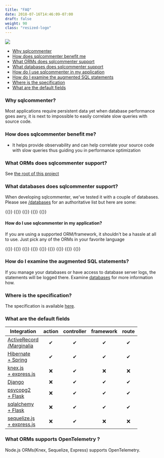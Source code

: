 ```yaml
---
title: "FAQ"
date: 2018-07-16T14:46:09-07:00
draft: false
weight: 90
class: "resized-logo"
---
```


![](/images/sqlcommenter_logo.png)

- [Why sqlcommenter](#why-sqlcommenter)
- [How does sqlcommenter benefit me](#how-does-sqlcommenter-benefit-me)
- [What ORMs does sqlcommenter support](#what-orms-does-sqlcommenter-support)
- [What databases does sqlcommenter support](#what-databases-does-sqlcommenter-support)
- [How do I use sqlcommenter in my application](#how-do-i-use-sqlcommenter-in-my-application)
- [How do I examine the augmented SQL statements](#how-do-i-examine-the-augmented-sql-statements)
- [Where is the specification](#where-is-the-specification)
- [What are the default fields](#what-are-the-default-fields)

### Why sqlcommenter?

Most applications require persistent data yet when database performance goes awry, it is next to impossible to
easily correlate slow queries with source code.


###  How does sqlcommenter benefit me?

* It helps provide observability and can help correlate your source code with slow queries thus guiding you in performance optimization


### What ORMs does sqlcommenter support?

See [the root of this project](/)


### What databases does sqlcommenter support?

When developing sqlcommenter, we've tested it with a couple of databases. Please see [/databases](/databases) for an authoritative list but here are some:


{{<card-vendor href="/databases/postgresql" src="/images/postgresql-logo.png">}}
{{<card-vendor href="/databases/mysql" src="/images/mysql-logo.png">}}
{{<card-vendor href="/databases/mariadb" src="/images/mariadb-logo.png">}}
{{<card-vendor href="https://sqlite.org/cli.html" src="/images/sqlite-logo.png">}}
{{<card-vendor href="https://cloud.google.com/sql/" src="/images/cloud-sql-card.png">}}


#### How do I use sqlcommenter in my application?
If you are using a supported ORM/framework, it shouldn't be a hassle at all to use. Just pick any of the ORMs in your favorite language

{{<card-vendor href="/python/django" src="/images/django-logo.png">}}
{{<card-vendor href="/python/psycopg2" src="/images/psycopg2-logo.png">}}
{{<card-vendor href="/python/sqlalchemy" src="/images/sqlalchemy-logo.png">}}
{{<card-vendor href="/python/flask" src="/images/flask-logo.png">}}
{{<card-vendor href="/ruby/rails" src="/images/activerecord_marginalia-logo.png">}}
{{<card-vendor href="/java/hibernate" src="/images/hibernate-logo.svg">}}
{{<card-vendor href="/java/spring" src="/images/spring-logo.png">}}
{{<card-vendor href="/node/knex" src="/images/knex-logo.png">}}
{{<card-vendor href="/node/sequelize" src="/images/sequelize-logo.png">}}

### How do I examine the augmented SQL statements?

If you manage your databases or have access to database server logs, the statements will be logged there. Examine [databases](/databases) for more information how.

### Where is the specification?

The specification is available [here](/spec).

### What are the default fields

Integration|action|controller|framework|route
---|---|---|---|---
<a href="/ruby/activerecord">ActiveRecord<br />/Marginalia</a>|<div style="text-align: center">&#10004;</div>|<div style="text-align: center">&#10004;</div>|<div style="text-align: center">&#10004;</div>|<div style="text-align: center">&#10004;</div>|<div style="text-align: center">&#10060;</div>
<a href="/java/hibernate">Hibernate<br />+ Spring</a>|<div style="text-align: center">&#10004;</div>|<div style="text-align: center">&#10004;</div>|<div style="text-align: center">&#10004;</div>|<div style="text-align: center">&#10004;</div>|<div style="text-align: center">&#10060;</div>
<a href="/node/knex">knex.js<br />+ express.js</a>|<div style="text-align: center">&#10060;</div>|<div style="text-align: center">&#10004;</div>|<div style="text-align: center">&#10060;</div>|<div style="text-align: center">&#10060;</div>|<div style="text-align: center">&#10060;</div>
[Django](/python/django)|<div style="text-align: center">&#10060;</div>|<div style="text-align: center">&#10004;</div>|<div style="text-align: center">&#10004;</div>|<div style="text-align: center">&#10004;</div>|<div style="text-align: center">&#10060;</div>
<a href="/python/psycopg2">psycopg2 <br />+ Flask</a>|<div style="text-align: center">&#10060;</div>|<div style="text-align: center">&#10004;</div>|<div style="text-align: center">&#10004;</div>|<div style="text-align: center">&#10004;</div>|<div style="text-align: center">&#10060;</div>
<a href="/python/sqlalchemy">sqlalchemy<br />+ Flask</a>|<div style="text-align: center">&#10060;</div>|<div style="text-align: center">&#10004;</div>|<div style="text-align: center">&#10004;</div>|<div style="text-align: center">&#10004;</div>|<div style="text-align: center">&#10060;</div>
<a href="/node/sequelize">sequelize.js<br />+ express.js</a>|<div style="text-align: center">&#10060;</div>|<div style="text-align: center">&#10004;</div>|<div style="text-align: center">&#10060;</div>|<div style="text-align: center">&#10060;</div>|<div style="text-align: center">&#10060;</div>

### What ORMs supports OpenTelemetry ?
Node.js ORMs(Knex, Sequelize, Express) supports OpenTelemetry.
